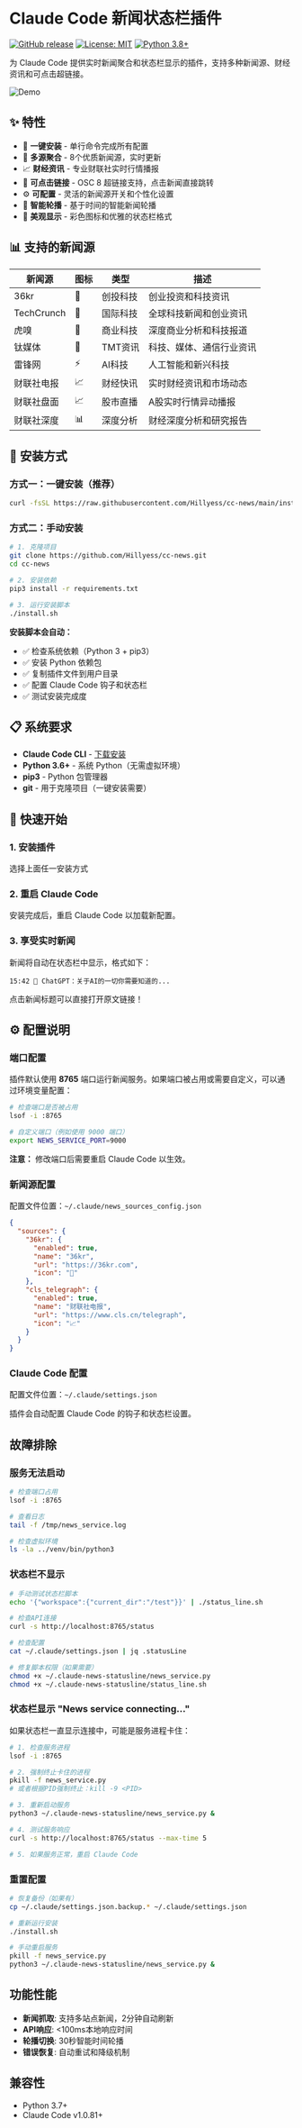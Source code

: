 # Claude Code 新闻状态栏插件

[![GitHub release](https://img.shields.io/github/release/Hillyess/cc-news.svg)](https://github.com/Hillyess/cc-news/releases)
[![License: MIT](https://img.shields.io/badge/License-MIT-yellow.svg)](https://opensource.org/licenses/MIT)
[![Python 3.8+](https://img.shields.io/badge/python-3.8+-blue.svg)](https://www.python.org/downloads/)

为 Claude Code 提供实时新闻聚合和状态栏显示的插件，支持多种新闻源、财经资讯和可点击超链接。

![Demo](docs/demo.gif)

## ✨ 特性

- 🚀 **一键安装** - 单行命令完成所有配置
- 📰 **多源聚合** - 8个优质新闻源，实时更新
- 📈 **财经资讯** - 专业财联社实时行情播报
- 🔗 **可点击链接** - OSC 8 超链接支持，点击新闻直接跳转
- ⚙️ **可配置** - 灵活的新闻源开关和个性化设置
- 🔄 **智能轮播** - 基于时间的智能新闻轮播
- 🎨 **美观显示** - 彩色图标和优雅的状态栏格式

## 📊 支持的新闻源

| 新闻源 | 图标 | 类型 | 描述 |
|--------|------|------|------|
| 36kr | 💼 | 创投科技 | 创业投资和科技资讯 |
| TechCrunch | 🚀 | 国际科技 | 全球科技新闻和创业资讯 |
| 虎嗅 | 🦆 | 商业科技 | 深度商业分析和科技报道 |
| 钛媒体 | 🔧 | TMT资讯 | 科技、媒体、通信行业资讯 |
| 雷锋网 | ⚡ | AI科技 | 人工智能和新兴科技 |
| 财联社电报 | 📈 | 财经快讯 | 实时财经资讯和市场动态 |
| 财联社盘面 | 📈 | 股市直播 | A股实时行情异动播报 |
| 财联社深度 | 📊 | 深度分析 | 财经深度分析和研究报告 |

## 🚀 安装方式

### 方式一：一键安装（推荐）

```bash
curl -fsSL https://raw.githubusercontent.com/Hillyess/cc-news/main/install.sh | bash
```

### 方式二：手动安装

```bash
# 1. 克隆项目
git clone https://github.com/Hillyess/cc-news.git
cd cc-news

# 2. 安装依赖
pip3 install -r requirements.txt

# 3. 运行安装脚本
./install.sh
```

**安装脚本会自动：**
- ✅ 检查系统依赖（Python 3 + pip3）
- ✅ 安装 Python 依赖包
- ✅ 复制插件文件到用户目录
- ✅ 配置 Claude Code 钩子和状态栏
- ✅ 测试安装完成度

## 📋 系统要求

- **Claude Code CLI** - [下载安装](https://claude.ai/code)
- **Python 3.6+** - 系统 Python（无需虚拟环境）
- **pip3** - Python 包管理器
- **git** - 用于克隆项目（一键安装需要）

## 🎯 快速开始

### 1. 安装插件

选择上面任一安装方式

### 2. 重启 Claude Code

安装完成后，重启 Claude Code 以加载新配置。

### 3. 享受实时新闻

新闻将自动在状态栏中显示，格式如下：
```
15:42 💼 ChatGPT：关于AI的一切你需要知道的...
```

点击新闻标题可以直接打开原文链接！

## ⚙️ 配置说明

### 端口配置

插件默认使用 **8765** 端口运行新闻服务。如果端口被占用或需要自定义，可以通过环境变量配置：

```bash
# 检查端口是否被占用
lsof -i :8765

# 自定义端口（例如使用 9000 端口）
export NEWS_SERVICE_PORT=9000
```

**注意：** 修改端口后需要重启 Claude Code 以生效。

### 新闻源配置

配置文件位置：`~/.claude/news_sources_config.json`

```json
{
  "sources": {
    "36kr": {
      "enabled": true,
      "name": "36kr",
      "url": "https://36kr.com",
      "icon": "💼"
    },
    "cls_telegraph": {
      "enabled": true,
      "name": "财联社电报",
      "url": "https://www.cls.cn/telegraph",
      "icon": "📈"
    }
  }
}
```

### Claude Code 配置

配置文件位置：`~/.claude/settings.json`

插件会自动配置 Claude Code 的钩子和状态栏设置。

## 故障排除

### 服务无法启动
```bash
# 检查端口占用
lsof -i :8765

# 查看日志
tail -f /tmp/news_service.log

# 检查虚拟环境
ls -la ../venv/bin/python3
```

### 状态栏不显示
```bash
# 手动测试状态栏脚本
echo '{"workspace":{"current_dir":"/test"}}' | ./status_line.sh

# 检查API连接
curl -s http://localhost:8765/status

# 检查配置
cat ~/.claude/settings.json | jq .statusLine

# 修复脚本权限（如果需要）
chmod +x ~/.claude-news-statusline/news_service.py
chmod +x ~/.claude-news-statusline/status_line.sh
```

### 状态栏显示 "News service connecting..."

如果状态栏一直显示连接中，可能是服务进程卡住：

```bash
# 1. 检查服务进程
lsof -i :8765

# 2. 强制终止卡住的进程
pkill -f news_service.py
# 或者根据PID强制终止：kill -9 <PID>

# 3. 重新启动服务
python3 ~/.claude-news-statusline/news_service.py &

# 4. 测试服务响应
curl -s http://localhost:8765/status --max-time 5

# 5. 如果服务正常，重启 Claude Code
```

### 重置配置
```bash
# 恢复备份（如果有）
cp ~/.claude/settings.json.backup.* ~/.claude/settings.json

# 重新运行安装
./install.sh

# 手动重启服务
pkill -f news_service.py
python3 ~/.claude-news-statusline/news_service.py &
```



## 功能性能
- **新闻抓取**: 支持多站点新闻，2分钟自动刷新
- **API响应**: <100ms本地响应时间
- **轮播切换**: 30秒智能时间轮播
- **错误恢复**: 自动重试和降级机制

## 兼容性

- Python 3.7+
- Claude Code v1.0.81+
